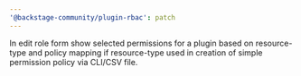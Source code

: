```yaml
---
'@backstage-community/plugin-rbac': patch
---
```


In edit role form show selected permissions for a plugin based on resource-type and policy mapping if resource-type used in creation of simple permission policy via CLI/CSV file.
